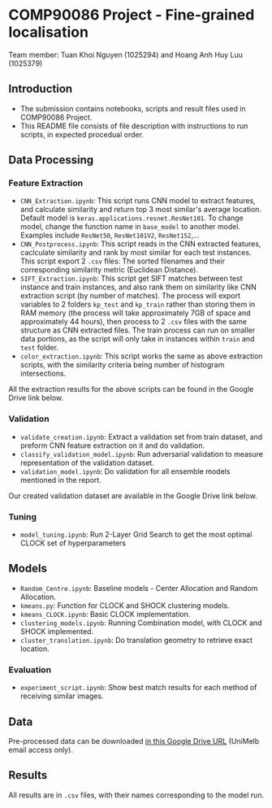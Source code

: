 # COMP90086 Project - Fine-grained localisation
Team member: Tuan Khoi Nguyen (1025294) and Hoang Anh Huy Luu (1025379)

## Introduction
* The submission contains notebooks, scripts and result files used in COMP90086 Project. 
* This README file consists of file description with instructions to run scripts, in expected procedual order.

## Data Processing

### Feature Extraction
* `CNN_Extraction.ipynb`: This script runs CNN model to extract features, and calculate similarity and return top 3 most similar's average location. Default model is `keras.applications.resnet.ResNet101`. To change model, change the function name in `base_model` to another model. Examples include `ResNet50`, `ResNet101V2`, `ResNet152`,...
* `CNN_Postprocess.ipynb`: This script reads in the CNN extracted features, caclculate similarity and rank by most similar for each test instances. This script export 2 `.csv` files: The sorted filenames and their corresponding similarity metric (Euclidean Distance).
* `SIFT_Extraction.ipynb`: This script get SIFT matches between test instance and train instances, and also rank them on similarity like CNN extraction script (by number of matches). The process will export variables to 2 folders `kp_test` and `kp_train` rather than storing them in RAM memory (the process will take approximately 7GB of space and approximately 44 hours), then process to 2 `.csv` files with the same structure as CNN extracted files. The train process can run on smaller data portions, as the script will only take in instances within `train` and `test` folder.
* `color_extraction.ipynb`: This script works the same as above extraction scripts, with the similarity criteria being number of histogram intersections.

All the extraction results for the above scripts can be found in the Google Drive link below.

### Validation
* `validate_creation.ipynb`: Extract a validation set from train dataset, and preform CNN feature extraction on it and do validation.
* `classify_validation_model.ipynb`: Run adversarial validation to measure representation of the validation dataset.
* `validation_model.ipynb`: Do validation for all ensemble models mentioned in the report.

Our created validation dataset are available in the Google Drive link below.

### Tuning
* `model_tuning.ipynb`: Run 2-Layer Grid Search to get the most optimal CLOCK set of hyperparameters

## Models
* `Random_Centre.ipynb`: Baseline models - Center Allocation and Random Allocation.
* `kmeans.py`: Function for CLOCK and SHOCK clustering models.
* `kmeans_CLOCK.ipynb`: Basic CLOCK implementation.
* `clustering_models.ipynb`: Running Combination model, with CLOCK and SHOCK implemented.
* `cluster_translation.ipynb`: Do translation geometry to retrieve exact location.

### Evaluation
* `experiment_script.ipynb`: Show best match results for each method of receiving similar images.

## Data
Pre-processed data can be downloaded [in this Google Drive URL](https://drive.google.com/drive/folders/1wCfVut7QrmFHKH4pAHWx1acBSLloNZqw?usp=sharing) (UniMelb email access only).

## Results
All results are in `.csv` files, with their names corresponding to the model run.